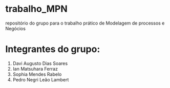# trabalho_MPN
repositório do grupo para o trabalho prático de Modelagem de processos e Negócios



# Integrantes do grupo:

1. Davi Augusto Dias Soares
2. Ian Matsuhara Ferraz
3. Sophia Mendes Rabelo
4. Pedro Negri Leão Lambert


